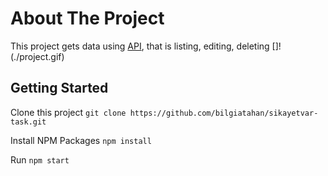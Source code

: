 # About The Project

This project gets data using [API](https://jsonplaceholder.typicode.com/posts), that is listing, editing, deleting
[]!(./project.gif)

## Getting Started

Clone this project
`git clone https://github.com/bilgiatahan/sikayetvar-task.git`

Install NPM Packages
`npm install`

Run 
`npm start`
